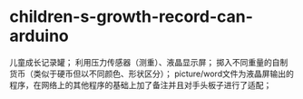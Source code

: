 # children-s-growth-record-can-arduino
儿童成长记录罐；
利用压力传感器（测重）、液晶显示屏；
掷入不同重量的自制货币（类似于硬币但以不同颜色、形状区分）；
picture/word文件为液晶屏输出的程序，在网络上的其他程序的基础上加了备注并且对手头板子进行了适配；
